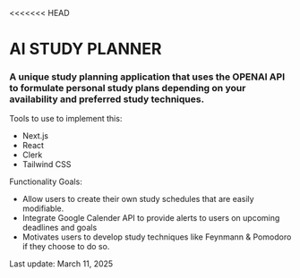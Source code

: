 <<<<<<< HEAD
<h1>AI STUDY PLANNER</h1>

<h3>A unique study planning application that uses the OPENAI API to formulate personal study plans
depending on your availability and preferred study techniques.</h3>

Tools to use to implement this:
- Next.js
- React
- Clerk
- Tailwind CSS

Functionality Goals:
- Allow users to create their own study schedules that are easily modifiable.
- Integrate Google Calender API to provide alerts to users on upcoming deadlines and goals
- Motivates users to develop study techniques like Feynmann & Pomodoro if they choose to do so.

Last update: March 11, 2025
